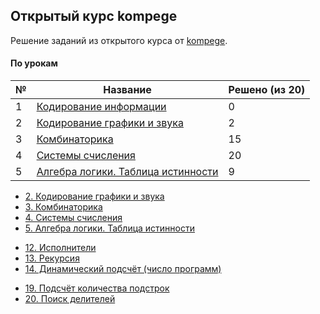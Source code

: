 ## Открытый курс kompege

Решение заданий из открытого курса от [kompege](https://kompege.ru).

#### По урокам
|  № | Название | Решено (из 20) |
|----|----------|--------|
|  1 | [Кодирование информации](/kompege/Открытый%20курс/01) | 0 |
|  2 | [Кодирование графики и звука](/kompege/Открытый%20курс/02) | 2 |
|  3 | [Комбинаторика](/kompege/Открытый%20курс/03) | 15 |
|  4 | [Системы счисления](/kompege/Открытый%20курс/04) | 20 |
|  5 | [Алгебра логики. Таблица истинности](/kompege/Открытый%20курс/05) | 9 |


<!-- * [1. Кодирование информации](/kompege/Открытый%20курс/01) -->
* [2. Кодирование графики и звука](/kompege/Открытый%20курс/02)
* [3. Комбинаторика](/kompege/Открытый%20курс/03)
* [4. Системы счисления](/kompege/Открытый%20курс/04)
* [5. Алгебра логики. Таблица истинности](/kompege/Открытый%20курс/05)
<!-- * [6. Исследование логических выражений](/kompege/Открытый%20курс/06)
* [7. Всё про графы](/kompege/Открытый%20курс/07)
* [8. Электронные таблицы. Условный оператор](/kompege/Открытый%20курс/08)
* [9. Базы данных](/kompege/Открытый%20курс/09)
* [10. Электронные таблицы. Динамический подсчёт](/kompege/Открытый%20курс/10)
* [11. Формальные алгоритмы](/kompege/Открытый%20курс/11) -->
* [12. Исполнители](/kompege/Открытый%20курс/12)
* [13. Рекурсия](/kompege/Открытый%20курс/13)
* [14. Динамический подсчёт (число программ)](/kompege/Открытый%20курс/14)
<!-- * [15. Теория игр (аналитическое решение)](/kompege/Открытый%20курс/15)
* [16. Теория игр (программное решение)](/kompege/Открытый%20курс/16)
* [17. Линейная обработка целочисленных данных](/kompege/Открытый%20курс/17)
* [18. Поиск максимальной подстроки](/kompege/Открытый%20курс/18)-->
* [19. Подсчёт количества подстрок](/kompege/Открытый%20курс/19)
* [20. Поиск делителей](/kompege/Открытый%20курс/20)

